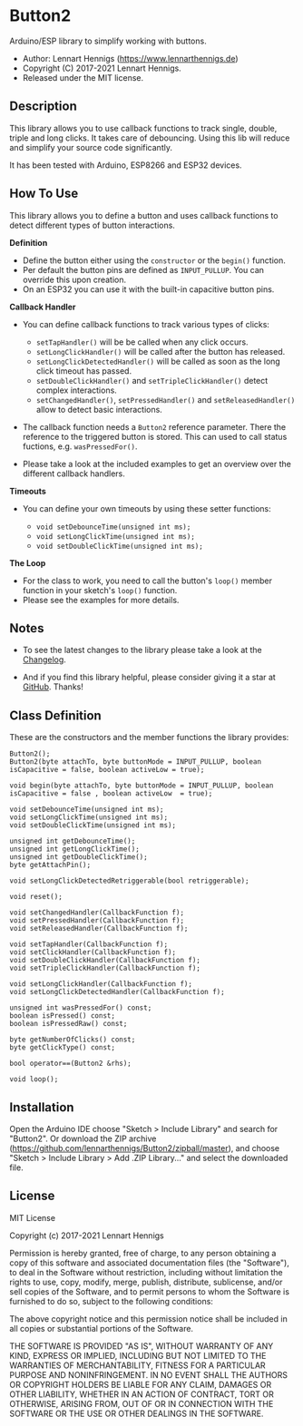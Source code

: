 Button2
======

Arduino/ESP library to simplify working with buttons.

* Author: Lennart Hennigs (https://www.lennarthennigs.de)
* Copyright (C) 2017-2021 Lennart Hennigs.
* Released under the MIT license.

Description
-----------
This library allows you to use callback functions to track single, double, triple and long clicks. It takes care of debouncing. Using this lib will reduce and simplify your source code significantly. 

It has been tested with Arduino, ESP8266 and ESP32 devices.

How To Use
----------

This library allows you to define a button and uses callback functions to detect different types of button interactions.

__Definition__
- Define the button either using the ```constructor``` or the ```begin()``` function.
- Per default the button pins are defined as ```INPUT_PULLUP```. You can override this upon creation.
- On an ESP32 you can use it with the built-in capacitive button pins.


__Callback Handler__
- You can define callback functions to track various types of clicks:
  - ```setTapHandler()``` will be be called when any click occurs.
  - ```setLongClickHandler()``` will be called after the button has released.
  - ```setLongClickDetectedHandler()``` will be called as soon as the long click timeout has passed.
  - ```setDoubleClickHandler()``` and ```setTripleClickHandler()``` detect complex interactions.
  - ```setChangedHandler()```, ```setPressedHandler()``` and ```setReleasedHandler()``` allow to detect basic interactions.

- The callback function needs a ```Button2``` reference parameter. There the reference to the triggered button is stored. This can used to call status fuctions, e.g. ```wasPressedFor()```.

- Please take a look at the included examples to get an overview over the different callback handlers. 

__Timeouts__
- You can define your own timeouts by using these setter functions:

  - ```void setDebounceTime(unsigned int ms);```
  - ```void setLongClickTime(unsigned int ms);```
  - ```void setDoubleClickTime(unsigned int ms);```
    

__The Loop__    
- For the class to work, you need to call the button's `loop()` member function in your sketch's `loop()` function. 
- Please see the examples for more details.

Notes
-----

- To see the latest changes to the library please take a look at the [Changelog](https://github.com/LennartHennigs/Button2/blob/master/CHANGELOG.md).
 
- And if you find this library helpful, please consider giving it a star at [GitHub](https://github.com/LennartHennigs/Button2). Thanks!



Class Definition
----------------

These are the constructors and the member functions the library provides:

```
Button2();
Button2(byte attachTo, byte buttonMode = INPUT_PULLUP, boolean isCapacitive = false, boolean activeLow = true);

void begin(byte attachTo, byte buttonMode = INPUT_PULLUP, boolean isCapacitive = false , boolean activeLow  = true);

void setDebounceTime(unsigned int ms);
void setLongClickTime(unsigned int ms);
void setDoubleClickTime(unsigned int ms);

unsigned int getDebounceTime();
unsigned int getLongClickTime();
unsigned int getDoubleClickTime();
byte getAttachPin();

void setLongClickDetectedRetriggerable(bool retriggerable);

void reset();

void setChangedHandler(CallbackFunction f);
void setPressedHandler(CallbackFunction f);
void setReleasedHandler(CallbackFunction f);

void setTapHandler(CallbackFunction f);
void setClickHandler(CallbackFunction f);
void setDoubleClickHandler(CallbackFunction f);
void setTripleClickHandler(CallbackFunction f);

void setLongClickHandler(CallbackFunction f);
void setLongClickDetectedHandler(CallbackFunction f);

unsigned int wasPressedFor() const;
boolean isPressed() const;
boolean isPressedRaw() const;

byte getNumberOfClicks() const;
byte getClickType() const;

bool operator==(Button2 &rhs);

void loop();
```

Installation
------------
Open the Arduino IDE choose "Sketch > Include Library" and search for "Button2". 
Or download the ZIP archive (https://github.com/lennarthennigs/Button2/zipball/master), and choose "Sketch > Include Library > Add .ZIP Library..." and select the downloaded file.


License
-------

MIT License

Copyright (c) 2017-2021 Lennart Hennigs

Permission is hereby granted, free of charge, to any person obtaining a copy
of this software and associated documentation files (the "Software"), to deal
in the Software without restriction, including without limitation the rights
to use, copy, modify, merge, publish, distribute, sublicense, and/or sell
copies of the Software, and to permit persons to whom the Software is
furnished to do so, subject to the following conditions:

The above copyright notice and this permission notice shall be included in all
copies or substantial portions of the Software.

THE SOFTWARE IS PROVIDED "AS IS", WITHOUT WARRANTY OF ANY KIND, EXPRESS OR
IMPLIED, INCLUDING BUT NOT LIMITED TO THE WARRANTIES OF MERCHANTABILITY,
FITNESS FOR A PARTICULAR PURPOSE AND NONINFRINGEMENT. IN NO EVENT SHALL THE
AUTHORS OR COPYRIGHT HOLDERS BE LIABLE FOR ANY CLAIM, DAMAGES OR OTHER
LIABILITY, WHETHER IN AN ACTION OF CONTRACT, TORT OR OTHERWISE, ARISING FROM,
OUT OF OR IN CONNECTION WITH THE SOFTWARE OR THE USE OR OTHER DEALINGS IN THE
SOFTWARE.
